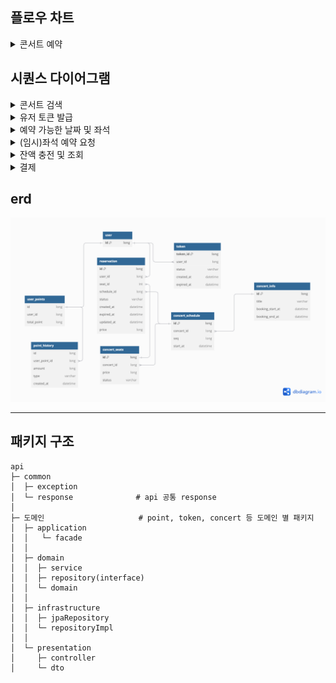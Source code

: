 ## 플로우 차트
<details>
<summary>콘서트 예약</summary>
<div markdown="1">

![flowChart.png](docs/images/flowChart.png)

</div>
</details>


## 시퀀스 다이어그램
<details>
<summary>콘서트 검색</summary>
<div markdown="1">

![sequence_1.png](docs/images/sequence_1.png)

</div>
</details>

<details>
<summary>유저 토큰 발급</summary>
<div markdown="1">

![sequence_2.png](docs/images/sequence_2.png)

</div>
</details>

<details>
<summary>예약 가능한 날짜 및 좌석</summary>
<div markdown="1">

![sequence_3.png](docs/images/sequence_3.png)

</div>
</details>

<details>
<summary>(임시)좌석 예약 요청</summary>
<div markdown="1">

![sequence_4.png](docs/images/sequence_4.png)

</div>
</details>

<details>
<summary>잔액 충전 및 조회</summary>
<div markdown="1">

![sequence_5.png](docs/images/sequence_5.png)

</div>
</details>

<details>
<summary>결제</summary>
<div markdown="1">

![sequence_6.png](docs/images/sequence_6.png)

</div>
</details>


## erd
![erd.png](docs/images/erd.png)

- - -

## 패키지 구조

```test
api
├─ common
│  ├─ exception                 
│  └─ response              # api 공통 response 
│  
├─ 도메인                     # point, token, concert 등 도메인 별 패키지
│  ├─ application
│  │   └─ facade
│  │
│  ├─ domain
│  │  ├─ service
│  │  ├─ repository(interface)
│  │  └─ domain
│  │
│  ├─ infrastructure
│  │  ├─ jpaRepository
│  │  └─ repositoryImpl  
│  │
│  └─ presentation  
│     ├─ controller
│     └─ dto
```




